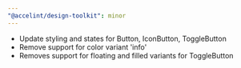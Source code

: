 ```yaml
---
"@accelint/design-toolkit": minor
---
```

- Update styling and states for Button, IconButton, ToggleButton
- Remove support for color variant 'info'
- Removes support for floating and filled variants for ToggleButton
